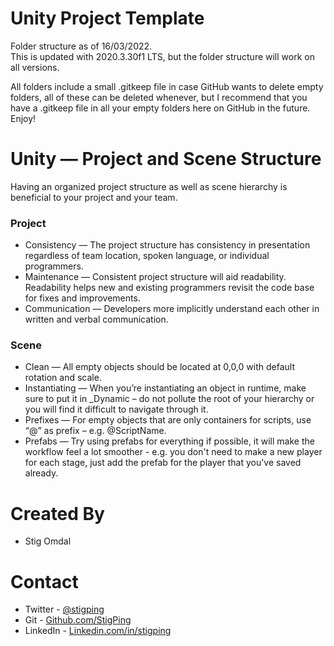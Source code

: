 # Unity Project Template

Folder structure as of 16/03/2022.  
This is updated with 2020.3.30f1 LTS, but the folder structure will work on all versions.  

All folders include a small .gitkeep file in case GitHub wants to delete empty folders, all of these can be deleted whenever, but I recommend that you have a .gitkeep file in all your empty folders here on GitHub in the future.  
Enjoy!

# Unity — Project and Scene Structure

Having an organized project structure as well as scene hierarchy is beneficial to your project and your team.  

### Project

- Consistency — The project structure has consistency in presentation regardless of team location, spoken language, or individual programmers.
- Maintenance — Consistent project structure will aid readability. Readability helps new and existing programmers revisit the code base for fixes and improvements.
- Communication — Developers more implicitly understand each other in written and verbal communication.

### Scene

- Clean — All empty objects should be located at 0,0,0 with default rotation and scale.
- Instantiating — When you’re instantiating an object in runtime, make sure to put it in _Dynamic – do not pollute the root of your hierarchy or you will find it difficult to navigate through it.
- Prefixes — For empty objects that are only containers for scripts, use “@” as prefix – e.g. @ScriptName.
- Prefabs — Try using prefabs for everything if possible, it will make the workflow feel a lot smoother - e.g. you don't need to make a new player for each stage, just add the prefab for the player that you've saved already.

# Created By

- Stig Omdal

# Contact

- Twitter - <a href="https://twitter.com/stigping/">@stigping</a>
- Git - <a href="https://github.com/StigPing/">Github.com/StigPing</a>
- LinkedIn - <a href="https://Linkedin.com/in/stigping">Linkedin.com/in/stigping</a>
